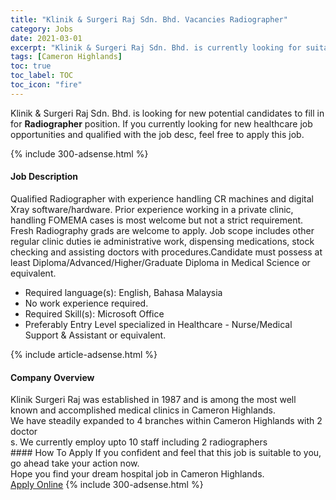 ```yaml
---
title: "Klinik & Surgeri Raj Sdn. Bhd. Vacancies Radiographer" 
category: Jobs 
date: 2021-03-01 
excerpt: "Klinik & Surgeri Raj Sdn. Bhd. is currently looking for suitable person to fill in the Radiographer which positioned at Cameron Highlands" 
tags: [Cameron Highlands] 
toc: true 
toc_label: TOC 
toc_icon: "fire" 
--- 
```


<p>Klinik & Surgeri Raj Sdn. Bhd. is looking for new potential candidates to fill in for <b>Radiographer</b> position. If you currently looking for new healthcare job opportunities and qualified with the job desc, feel free to apply this job.
</p>{% include 300-adsense.html %} 
<div><div><h4>Job Description</h4></div><div><div><span><div><div>Qualified Radiographer with experience handling CR machines and digital Xray software/hardware. Prior experience working in a private clinic, handling FOMEMA cases is most welcome but not a strict requirement. Fresh Radiography grads are welcome to apply. Job scope includes other regular clinic duties ie administrative work, dispensing medications, stock checking and assisting doctors with procedures.Candidate must possess at least Diploma/Advanced/Higher/Graduate Diploma in Medical Science or equivalent.</div><ul><li>Required language(s):&#160;English, Bahasa Malaysia</li><li>No work experience required.</li><li>Required Skill(s): Microsoft Office</li><li>Preferably Entry Level specialized in Healthcare - Nurse/Medical Support &amp; Assistant or equivalent.</li></ul></div></span></div></div></div> 
{% include article-adsense.html %} 
<div><div><h4>Company Overview</h4></div><div><div><span><div><div>Klinik Surgeri Raj was established in 1987 and is among the most well known and accomplished medical clinics in Cameron Highlands.<br>
We have steadily expanded to 4 branches within Cameron Highlands with 2 doctor</div>
<div>s. We currently employ upto 10 staff including 2 radiographers</div></div></span></div></div></div> 
#### How To Apply 
If you confident and feel that this job is suitable to you, go ahead take your action now. <br/> 
Hope you find your dream hospital job in Cameron Highlands. <br/> 
<a href="https://www.jobstreet.com.my/en/job/radiographer-4481669?jobId=jobstreet-my-job-4481669" class="btn btn--warning" target="_blank" rel="nofollow noopenner">Apply Online</a> 
{% include 300-adsense.html %} 